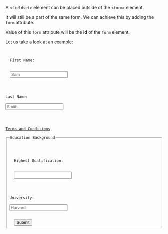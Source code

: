 A `<fieldset>` element can
be placed outside of the
`<form>` element.

It will still be a part of
the same form.
We can achieve this by adding
the `form` attribute.

Value of this `form` attribute
will be the **id** of the `form`
element.

Let us take a look at an example:
<codeblock language="html" type="lesson">
<code>
<form id="form-1">
  <label>First Name:</label>
  <br>
  <input type="text" placeholder="Sam">
  <br>

  <label>Last Name:</label>
  <br>
  <input type="text" placeholder="Smith">
</form>
<a href="#">Terms and Conditions</a>

<fieldset form="form-1">
  <legend>Education Background</legend>
  <br>
  <label>Highest Qualification:</label>
  <br>
  <input type="text">
  <br>

  <label>University:</label>
  <br>
  <input type="text" placeholder="Harvard" >
  <br>

  <input type="submit">
</fieldset>
</code>
</codeblock>

